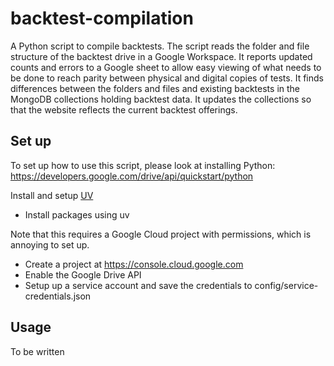 # backtest-compilation  
A Python script to compile backtests. The script reads the folder and file structure of the backtest drive in a Google Workspace. It reports updated counts and errors to a Google sheet to allow easy viewing of what needs to be done to reach parity between physical and digital copies of tests. It finds differences between the folders and files and existing backtests in the MongoDB collections holding backtest data. It updates the collections so that the website reflects the current backtest offerings.

## Set up
To set up how to use this script, please look at installing Python:
https://developers.google.com/drive/api/quickstart/python

Install and setup [UV](https://docs.astral.sh/uv/getting-started/)
- Install packages using uv

Note that this requires a Google Cloud project with permissions, which is annoying to set up.  
- Create a project at https://console.cloud.google.com
- Enable the Google Drive API
- Setup up a service account and save the credentials to config/service-credentials.json

## Usage
To be written
